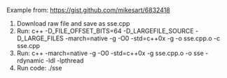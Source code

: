 Example from: https://gist.github.com/mikesart/6832418

1) Download raw file and save as sse.cpp
2) Run: c++ -D_FILE_OFFSET_BITS=64 -D_LARGEFILE_SOURCE -D_LARGE_FILES -march=native -g -O0 -std=c++0x -g -o sse.cpp.o -c sse.cpp
3) Run: c++ -march=native -g -O0 -std=c++0x -g sse.cpp.o -o sse -rdynamic -ldl -lpthread
4) Run code: ./sse